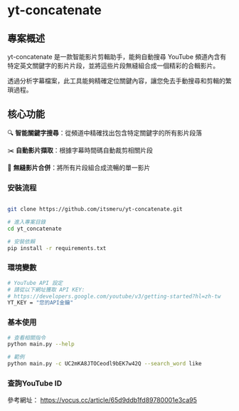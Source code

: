 # yt-concatenate

## 專案概述
yt-concatenate 是一款智能影片剪輯助手，能夠自動搜尋 YouTube 頻道內含有特定英文關鍵字的影片片段，並將這些片段無縫組合成一個精彩的合輯影片。

透過分析字幕檔案，此工具能夠精確定位關鍵內容，讓您免去手動搜尋和剪輯的繁瑣過程。

## 核心功能

🔍 **智能關鍵字搜尋**：從頻道中精確找出包含特定關鍵字的所有影片段落

✂️ **自動影片擷取**：根據字幕時間碼自動裁剪相關片段

🔄 **無縫影片合併**：將所有片段組合成流暢的單一影片


### 安裝流程

```bash

git clone https://github.com/itsmeru/yt-concatenate.git

# 進入專案目錄
cd yt_concatenate

# 安裝依賴
pip install -r requirements.txt

```

### 環境變數

```bash
# YouTube API 設定
# 請從以下網址獲取 API KEY:
# https://developers.google.com/youtube/v3/getting-started?hl=zh-tw
YT_KEY = "您的API金鑰"
```

### 基本使用
```bash
# 查看相關指令
python main.py --help

# 範例
python main.py -c UC2mKA8JTOCeodl9bEK7w42Q --search_word like
```

### 查詢YouTube ID

參考網址： https://vocus.cc/article/65d9ddb1fd89780001e3ca95
